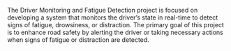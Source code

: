 The Driver Monitoring and Fatigue Detection project is focused on developing a system that monitors the driver’s state in real-time to detect signs of fatigue, drowsiness, or distraction. The primary goal of this project is to enhance road safety by alerting the driver or taking necessary actions when signs of fatigue or distraction are detected.
